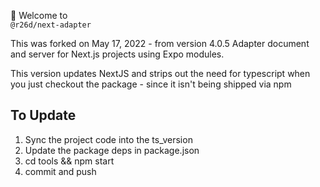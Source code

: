 
👋 Welcome to <br/><code>@r26d/next-adapter</code>


This was forked on May 17, 2022 - from version 4.0.5
Adapter document and server for Next.js projects using Expo modules.

This version updates NextJS and strips out the need for typescript when you just checkout
the package - since it isn't being shipped via npm


## To Update

1. Sync the project code into the ts_version
1. Update the package deps in package.json
1. cd tools && npm start
1. commit and push
